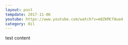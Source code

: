 ```yaml
---
layout: post
tempdate: 2017-11-06
youtube: https://www.youtube.com/watch?v=m8ZKMCfAue4
category: Oil
---
```

test content